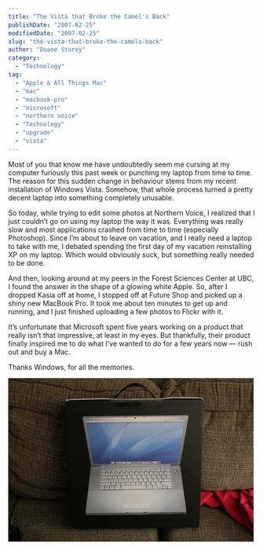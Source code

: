```yaml
---
title: "The Vista that Broke the Camel's Back"
publishDate: "2007-02-25"
modifiedDate: "2007-02-25"
slug: "the-vista-that-broke-the-camels-back"
author: "Duane Storey"
category:
  - "Technology"
tag:
  - "Apple & All Things Mac"
  - "mac"
  - "macbook-pro"
  - "microsoft"
  - "northern voice"
  - "Technology"
  - "upgrade"
  - "vista"
---
```


Most of you that know me have undoubtedly seem me cursing at my computer furiously this past week or punching my laptop from time to time. The reason for this sudden change in behaviour stems from my recent installation of Windows Vista. Somehow, that whole process turned a pretty decent laptop into something completely unusable.

So today, while trying to edit some photos at Northern Voice, I realized that I just couldn’t go on using my laptop the way it was. Everything was really slow and most applications crashed from time to time (especially Photoshop). Since I’m about to leave on vacation, and I really need a laptop to take with me, I debated spending the first day of my vacation reinstalling XP on my laptop. Which would obviously suck, but something really needed to be done.

And then, looking around at my peers in the Forest Sciences Center at UBC, I found the answer in the shape of a glowing white Apple. So, after I dropped Kasia off at home, I stopped off at Future Shop and picked up a shiny new MacBook Pro. It took me about ten minutes to get up and running, and I just finished uploading a few photos to Flickr with it.

It’s unfortunate that Microsoft spent five years working on a product that really isn’t that impressive, at least in my eyes. But thankfully, their product finally inspired me to do what I’ve wanted to do for a few years now — rush out and buy a Mac.

Thanks Windows, for all the memories.

![](_images/the-vista-that-broke-the-camels-back-1.jpg)
